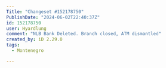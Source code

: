 ```yaml
---
Title: "Changeset #152178750"
PublishDate: "2024-06-02T22:40:37Z"
id: 152178750
user: Hyardlung
comment: "NLB Bank Deleted. Branch closed, ATM dismantled"
created_by: iD 2.29.0
tags:
  - Montenegro

---
```

